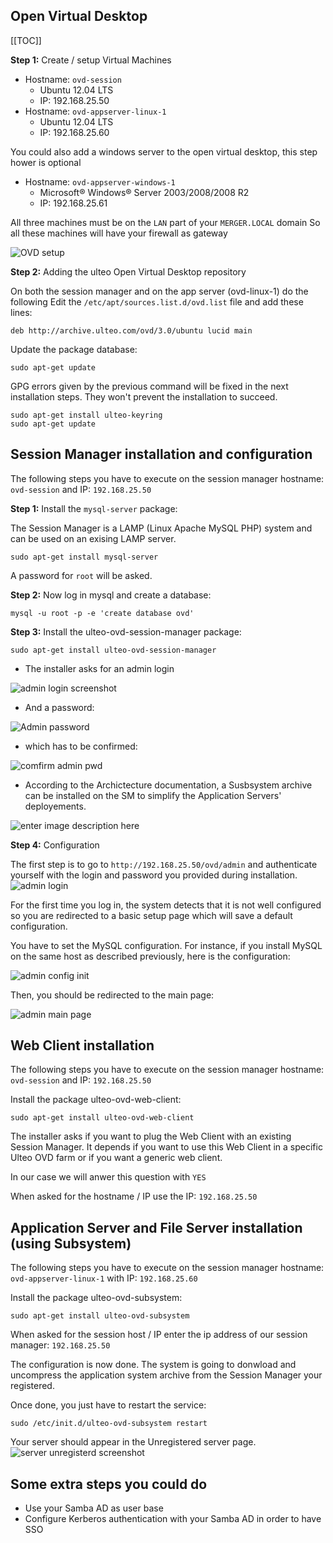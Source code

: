 ## Open Virtual Desktop

[[TOC]]

**Step 1:** Create / setup Virtual Machines

 - Hostname: `ovd-session`
     - Ubuntu 12.04 LTS
     - IP: 192.168.25.50
 - Hostname: `ovd-appserver-linux-1`
     - Ubuntu 12.04 LTS
     - IP: 192.168.25.60

You could also add a windows server to the open virtual desktop, this step hower is optional
 - Hostname: `ovd-appserver-windows-1`
     - Microsoft® Windows® Server 2003/2008/2008 R2
     - IP: 192.168.25.61

All three machines must be on the `LAN` part of your `MERGER.LOCAL` domain
So all these machines will have your firewall as gateway
     
![OVD setup][1]

**Step 2:** Adding the ulteo Open Virtual Desktop repository

On both the session manager and on the app server (ovd-linux-1) do the following
Edit the `/etc/apt/sources.list.d/ovd.list` file and add these lines:

    deb http://archive.ulteo.com/ovd/3.0/ubuntu lucid main
        
Update the package database:

    sudo apt-get update

GPG errors given by the previous command will be fixed in the next installation steps. They won't prevent the installation to succeed.

    sudo apt-get install ulteo-keyring
    sudo apt-get update

## Session Manager installation and configuration

The following steps you have to execute on the session manager hostname: `ovd-session`
and IP: `192.168.25.50`

**Step 1:**  Install the `mysql-server` package:

The Session Manager is a LAMP (Linux Apache MySQL PHP) system and can be used on an exising LAMP server.

    sudo apt-get install mysql-server

A password for `root` will be asked.

**Step 2:**  Now log in mysql and create a database:

    mysql -u root -p -e 'create database ovd'

**Step 3:** Install the ulteo-ovd-session-manager package:

    sudo apt-get install ulteo-ovd-session-manager
    
* The installer asks for an admin login

![admin login screenshot][2]

* And a password:

![Admin password][3]

* which has to be confirmed:

![comfirm admin pwd][4]

* According to the Archictecture documentation, a Susbsystem archive can be installed on the SM to simplify the Application Servers' deployements.

![enter image description here][5]

**Step 4:** Configuration

The first step is to go to `http://192.168.25.50/ovd/admin` and authenticate yourself with the login and password you provided during installation.
![admin login][6]

For the first time you log in, the system detects that it is not well configured so you are redirected to a basic setup page which will save a default configuration.

You have to set the MySQL configuration. For instance, if you install MySQL on the same host as described previously, here is the configuration:

![admin config init][7]

Then, you should be redirected to the main page:

![admin main page][8]

## Web Client installation

The following steps you have to execute on the session manager hostname: `ovd-session`
and IP: `192.168.25.50`

Install the package ulteo-ovd-web-client:

    sudo apt-get install ulteo-ovd-web-client
    
The installer asks if you want to plug the Web Client with an existing Session Manager. It depends if you want to use this Web Client in a specific Ulteo OVD farm or if you want a generic web client.

In our case we will anwer this question with `YES`

When asked for the hostname / IP use the IP: `192.168.25.50`


## Application Server and File Server installation (using Subsystem)

The following steps you have to execute on the session manager hostname: `ovd-appserver-linux-1` with IP: `192.168.25.60`

Install the package ulteo-ovd-subsystem:

    sudo apt-get install ulteo-ovd-subsystem

When asked for the session host / IP enter the ip address of our session manager: `192.168.25.50`

The configuration is now done. The system is going to donwload and uncompress the application system archive from the Session Manager your registered.

Once done, you just have to restart the service:

    sudo /etc/init.d/ulteo-ovd-subsystem restart

Your server should appear in the Unregistered server page.
![server unregisterd screenshot][9]


## Some extra steps you could do

 - Use your Samba AD as user base
 - Configure Kerberos authentication with your Samba AD in order to have SSO

  [1]: https://raw2.github.com/netdata/syntra-linux/master/tutorials/img/ovd-setup.png
  [2]: https://raw2.github.com/netdata/syntra-linux/master/tutorials/img/sm_install_admin_login.png
  [3]: https://raw2.github.com/netdata/syntra-linux/master/tutorials/img/sm_install_admin_password.png
  [4]: https://raw2.github.com/netdata/syntra-linux/master/tutorials/img/sm_install_admin_confirm_password.png
  [5]: https://raw2.github.com/netdata/syntra-linux/master/tutorials/img/sm_install_chroot_location.png
  [6]: https://raw2.github.com/netdata/syntra-linux/master/tutorials/img/sm_www_admin_login.png
  [7]: https://raw2.github.com/netdata/syntra-linux/master/tutorials/img/sm_install_admin_config_init.png
  [8]: https://raw2.github.com/netdata/syntra-linux/master/tutorials/img/sm_admin_main.png
  [9]: https://raw2.github.com/netdata/syntra-linux/master/tutorials/img/sm_admin_server_unregistered.png
